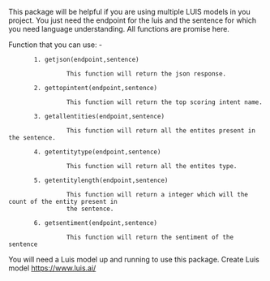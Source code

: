 This package will be helpful if you are using multiple LUIS models in you project. You just need the endpoint for the luis and the sentence for which you need language understanding.
All functions are promise here.

Function that you can use: - 

           1. getjson(endpoint,sentence)
    
                    This function will return the json response.

           2. gettopintent(endpoint,sentence)

                    This function will return the top scoring intent name.

           3. getallentities(endpoint,sentence)

                    This function will return all the entites present in the sentence.

           4. getentitytype(endpoint,sentence)

                    This function will return all the entites type.

           5. getentitylength(endpoint,sentence)

                    This function will return a integer which will the count of the entity present in 
                    the sentence.

           6. getsentiment(endpoint,sentence)

                    This function will return the sentiment of the sentence


You will need a Luis model up and running to use this package.
Create Luis model https://www.luis.ai/


    